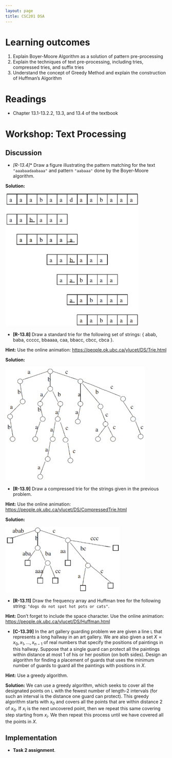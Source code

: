 ```yaml
---
layout: page
title: CSC201 DSA
---
```


# Learning outcomes
1.   Explain Boyer-Moore Algorithm as a solution of pattern pre-processing
2.   Explain the techniques of text pre-processing, including tries, compressed tries, and suffix tries
3.   Understand the concept of Greedy Method and explain the construction of Huffman’s Algorithm



# Readings

*   Chapter 13.1-13.2.2, 13.3, and 13.4 of the textbook



# Workshop: Text Processing

## Discussion

*   **[R-13.4*]** Draw a figure illustrating the pattern matching for the text `"aaabaadaabaaa"` and pattern `"aabaaa"` done by the Boyer-Moore algorithm.

**Solution:**

<img src="src/solution_13.4.jpg" alt="solution" style="zoom:65%;" />



*   **[R-13.8]** Draw a standard trie for the following set of strings: 
    { abab, baba, ccccc, bbaaaa, caa, bbacc, cbcc, cbca }.

**Hint:** Use the online animation: <https://people.ok.ubc.ca/ylucet/DS/Trie.html>

**Solution:**

<img src="src/solution_13.8.jpg" alt="solution" style="zoom:65%;" />



*   **[R-13.9]** Draw a compressed trie for the strings given in the previous problem.

**Hint:** Use the online animation: <https://people.ok.ubc.ca/ylucet/DS/CompressedTrie.html>

**Solution:**

<img src="src/solution_13.9.jpg" alt="solution" style="zoom:65%;" />



*   **[R-13.11]** Draw the frequency array and Huffman tree for the following string: `"dogs do not spot hot pots or cats"`.

**Hint:** Don’t forget to include the space character. Use the online animation: <https://people.ok.ubc.ca/ylucet/DS/Huffman.html>



*   **[C-13.39]** In the art gallery guarding problem we are given a line `L` that represents a long hallway in an art gallery. We are also given a set $X = {x_0,x_1, . . . ,x_{n−1}}$ of real numbers that specify the positions of paintings in this hallway. Suppose that a single guard can protect all the paintings within distance at most 1 of his or her position (on both sides). Design an algorithm for finding a placement of guards that uses the minimum number of guards to guard all the paintings with positions in $X$.

**Hint:** Use a greedy algorithm.

**Solution:** We can use a greedy algorithm, which seeks to cover all the designated points on `L` with the fewest number of length-2 intervals (for such an interval is the distance one guard can protect). This greedy algorithm starts with $x_0$ and covers all the points that are within distance 2 of $x_0$. If $x_i$ is the next uncovered point, then we repeat this same covering step starting from $x_i$. We then repeat this process until we have covered all the points in $X$.



## Implementation

* **Task 2 assignment**.

